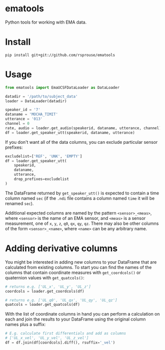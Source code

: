 # ematools
Python tools for working with EMA data.

# Install

    pip install git+git://github.com/rsprouse/ematools

# Usage

```python
from ematools import EmaUCSFDataLoader as DataLoader

datadir = '/path/to/subject_data'
loader = DataLoader(datadir)

speaker_id = '7'
dataname = 'MOCHA_TIMIT'
utterance = '013'
channel = 0
rate, audio = loader.get_audio(speakerid, dataname, utterance, channel)
df = loader.get_speaker_utt(speakerid, dataname, utterance)
```

If you don't want all of the data columns, you can exclude particular sensor
prefixes:

```python
excludelist=['REF', 'UNK', 'EMPTY']
df = loader.get_speaker_utt(
    speakerid,
    dataname,
    utterance,
    drop_prefixes=excludelist
)
```

The DataFrame returned by `get_speaker_utt()` is expected to contain a time
column named `sec` (if the `.ndi` file contains a column named `time` it
will be renamed `sec`).

Additional expected columns are named by the pattern `<sensor>_<meas>`, where
`<sensor>` is the name of an EMA sensor, and `<meas>` is a sensor measurement,
one of `x`, `y`, `z`, `q0`, `qx`, `qy`, `qz`. There may also be other
columns of the form `<sensor>_<name>`, where `<name>` can be any arbitrary
name.

# Adding derivative columns

You might be interested in adding new columns to your DataFrame that are
calculated from existing columns. To start you can find the names of the
columns that contain coordinate measures with `get_coordcols()` or
quaternion values with `get_quatcols()`:

```python
# returns e.g. ['UL_x', 'UL_y', 'UL_z']
coordcols = loader.get_coordcols(df)

# returns e.g. ['UL_q0', 'UL_qx', 'UL_qy', 'UL_qz']
quatcols = loader.get_quatcols(df)
```

With the list of coordinate columns in hand you can perform a calculation
on each and join the results to your DataFrame using the original column
names plus a suffix:

```python
# E.g. calculate first differentials and add as columns
# ['UL_x_vel', 'UL_y_vel', 'UL_z_vel']
df = df.join(df[coordcols].diff(), rsuffix='_vel')
```
 
